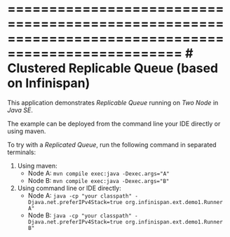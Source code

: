 ===================================================================================================
                     # Clustered Replicable Queue (based on Infinispan)
===================================================================================================
This application demonstrates *Replicable Queue* running on *Two Node* in *Java SE*.

The example can be deployed from the command line your IDE directly or using maven.

To try with a *Replicated Queue*, run the following command in separated terminals:

1. Using maven:
    * Node A: `mvn compile exec:java -Dexec.args="A"`
    * Node B: `mvn compile exec:java -Dexec.args="B"`
2. Using command line or IDE directly:
    * Node A: `java -cp "your classpath" -Djava.net.preferIPv4Stack=true org.infinispan.ext.demo1.Runner A"`
    * Node B: `java -cp "your classpath" -Djava.net.preferIPv4Stack=true org.infinispan.ext.demo1.Runner B"`
